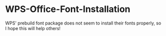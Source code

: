 # WPS-Office-Font-Installation
WPS' prebuild font package does not seem to install their fonts properly, so I hope this will help others!
